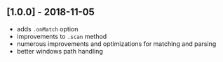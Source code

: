## [1.0.0] - 2018-11-05

- adds `.onMatch` option
- improvements to `.scan` method
- numerous improvements and optimizations for matching and parsing
- better windows path handling